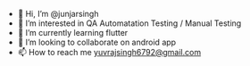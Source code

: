 - 👋 Hi, I’m @junjarsingh
- 👀 I’m interested in QA Automatation Testing / Manual Testing
- 🌱 I’m currently learning flutter
- 💞️ I’m looking to collaborate on android app
- 📫 How to reach me yuvrajsingh6792@gmail.com

<!---
yuvrajsingh1999y/yuvrajsingh1999y is a ✨ special ✨ repository because its `README.md` (this file) appears on your GitHub profile.
You can click the Preview link to take a look at your changes.
--->
